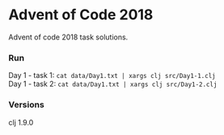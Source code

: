 # Advent of Code 2018

Advent of code 2018 task solutions.

### Run
Day 1 - task 1: `cat data/Day1.txt | xargs clj src/Day1-1.clj`  
Day 1 - task 2: `cat data/Day1.txt | xargs clj src/Day1-2.clj`  

### Versions
clj 1.9.0  
